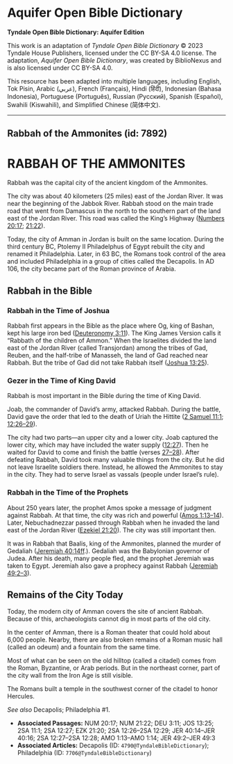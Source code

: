 # Aquifer Open Bible Dictionary

**Tyndale Open Bible Dictionary: Aquifer Edition**

This work is an adaptation of *Tyndale Open Bible Dictionary* © 2023 Tyndale House Publishers, licensed under the CC BY\-SA 4\.0 license. The adaptation, *Aquifer Open Bible Dictionary*, was created by BiblioNexus and is also licensed under CC BY\-SA 4\.0\.

This resource has been adapted into multiple languages, including English, Tok Pisin, Arabic (عربي), French (Français), Hindi (हिंदी), Indonesian (Bahasa Indonesia), Portuguese (Português), Russian (Русский), Spanish (Español), Swahili (Kiswahili), and Simplified Chinese (简体中文).



--------------------------------

## Rabbah of the Ammonites (id: 7892)

RABBAH OF THE AMMONITES
=======================

Rabbah was the capital city of the ancient kingdom of the Ammonites.

The city was about 40 kilometers (25 miles) east of the Jordan River. It was near the beginning of the Jabbok River. Rabbah stood on the main trade road that went from Damascus in the north to the southern part of the land east of the Jordan River. This road was called the King’s Highway ([Numbers 20:17](https://ref.ly/Num20:17); [21:22](https://ref.ly/Num21:22)). 

Today, the city of Amman in Jordan is built on the same location. During the third century BC, Ptolemy II Philadelphus of Egypt rebuilt the city and renamed it Philadelphia. Later, in 63 BC, the Romans took control of the area and included Philadelphia in a group of cities called the Decapolis. In AD 106, the city became part of the Roman province of Arabia.

Rabbah in the Bible
-------------------

### Rabbah in the Time of Joshua

Rabbah first appears in the Bible as the place where Og, king of Bashan, kept his large iron bed ([Deuteronomy 3:11](https://ref.ly/Deut3:11)). The King James Version calls it “Rabbath of the children of Ammon.” When the Israelites divided the land east of the Jordan River (called Transjordan) among the tribes of Gad, Reuben, and the half\-tribe of Manasseh, the land of Gad reached near Rabbah. But the tribe of Gad did not take Rabbah itself ([Joshua 13:25](https://ref.ly/Josh13:25)).

### Gezer in the Time of King David

Rabbah is most important in the Bible during the time of King David.

Joab, the commander of David’s army, attacked Rabbah. During the battle, David gave the order that led to the death of Uriah the Hittite ([2 Samuel 11:1](https://ref.ly/2Sam11:1); [12:26–29](https://ref.ly/2Sam12:26-2Sam12:29)). 

The city had two parts—an upper city and a lower city. Joab captured the lower city, which may have included the water supply ([12:27](https://ref.ly/2Sam12:27)). Then he waited for David to come and finish the battle (verses [27–28](https://ref.ly/2Sam12:27-2Sam12:28)). After defeating Rabbah, David took many valuable things from the city. But he did not leave Israelite soldiers there. Instead, he allowed the Ammonites to stay in the city. They had to serve Israel as vassals (people under Israel’s rule).

### Rabbah in the Time of the Prophets

About 250 years later, the prophet Amos spoke a message of judgment against Rabbah. At that time, the city was rich and powerful ([Amos 1:13–14](https://ref.ly/Amos1:13-Amos1:14)). Later, Nebuchadnezzar passed through Rabbah when he invaded the land east of the Jordan River ([Ezekiel 21:20](https://ref.ly/Ezek21:20)). The city was still important then.

It was in Rabbah that Baalis, king of the Ammonites, planned the murder of Gedaliah ([Jeremiah 40:14ff](https://ref.ly/Jer40:14-Jer40:16).). Gedaliah was the Babylonian governor of Judea. After his death, many people fled, and the prophet Jeremiah was taken to Egypt. Jeremiah also gave a prophecy against Rabbah ([Jeremiah 49:2–3](https://ref.ly/Jer49:2-Jer49:3)).

**Remains of the City Today**
-----------------------------

Today, the modern city of Amman covers the site of ancient Rabbah. Because of this, archaeologists cannot dig in most parts of the old city.

In the center of Amman, there is a Roman theater that could hold about 6,000 people. Nearby, there are also broken remains of a Roman music hall (called an odeum) and a fountain from the same time.

Most of what can be seen on the old hilltop (called a citadel) comes from the Roman, Byzantine, or Arab periods. But in the northeast corner, part of the city wall from the Iron Age is still visible.

The Romans built a temple in the southwest corner of the citadel to honor Hercules.

*See also* Decapolis; Philadelphia \#1.

* **Associated Passages:** NUM 20:17; NUM 21:22; DEU 3:11; JOS 13:25; 2SA 11:1; 2SA 12:27; EZK 21:20; 2SA 12:26–2SA 12:29; JER 40:14–JER 40:16; 2SA 12:27–2SA 12:28; AMO 1:13–AMO 1:14; JER 49:2–JER 49:3
* **Associated Articles:** Decapolis (ID: `4790@TyndaleBibleDictionary`); Philadelphia (ID: `7706@TyndaleBibleDictionary`)

